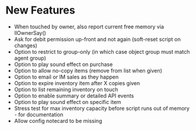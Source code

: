 # New Features #

* When touched by owner, also report current free memory via llOwnerSay()
* Ask for debit permission up-front and not again (soft-reset script on changes)
* Option to restrict to group-only (in which case object group must match agent group)
* Option to play sound effect on purchase
* Option to allow no-copy items (remove from list when given)
* Option to email or IM sales as they happen
* Option to expire inventory item after X copies given
* Option to list remaining inventory on touch
* Option to enable summary or detailed API events
* Option to play sound effect on specific item
* Stress test for max inventory capacity before script runs out of memory - for documentation
* Allow config notecard to be missing
